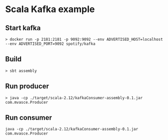 # Scala Kafka example

## Start kafka

```console
> docker run -p 2181:2181 -p 9092:9092 --env ADVERTISED_HOST=localhost --env ADVERTISED_PORT=9092 spotify/kafka
```

## Build

```console
> sbt assembly
```

## Run producer

```console
> java -cp ./target/scala-2.12/kafkaConsumer-assembly-0.1.jar com.mvasce.Producer
```

## Run consumer

```console
java -cp ./target/scala-2.12/kafkaConsumer-assembly-0.1.jar com.mvasce.Producer
```
